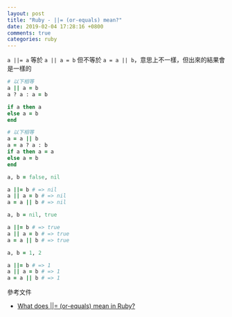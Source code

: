 ```yaml
---
layout: post
title: "Ruby - ||= (or-equals) mean?"
date: 2019-02-04 17:28:16 +0800
comments: true
categories: ruby
---
```


<!-- more -->

`a ||= a` 等於 `a || a = b` 但不等於 `a = a || b`，意思上不一樣，但出來的結果會是一樣的

```ruby
# 以下相等
a || a = b
a ? a : a = b

if a then a
else a = b
end

# 以下相等
a = a || b
a = a ? a : b
if a then a = a
else a = b
end
```

```ruby
a, b = false, nil

a ||= b # => nil
a || a = b # => nil
a = a || b # => nil

a, b = nil, true

a ||= b # => true
a || a = b # => true
a = a || b # => true

a, b = 1, 2

a ||= b # => 1
a || a = b # => 1
a = a || b # => 1
```

參考文件

* [What does ||= (or-equals) mean in Ruby?](https://stackoverflow.com/questions/995593/what-does-or-equals-mean-in-ruby)
